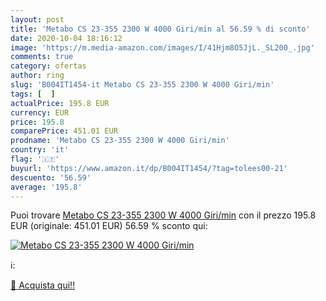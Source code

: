 ```yaml
---
layout: post
title: 'Metabo CS 23-355 2300 W 4000 Giri/min al 56.59 % di sconto'
date: 2020-10-04 18:16:12
image: 'https://m.media-amazon.com/images/I/41Hjm8O5JjL._SL200_.jpg'
comments: true
category: ofertas
author: ring
slug: 'B004IT1454-it Metabo CS 23-355 2300 W 4000 Giri/min'
tags: [  ]
actualPrice: 195.8 EUR
currency: EUR
price: 195.8
comparePrice: 451.01 EUR
prodname: 'Metabo CS 23-355 2300 W 4000 Giri/min'
country: 'it'
flag: '🇮🇹'
buyurl: 'https://www.amazon.it/dp/B004IT1454/?tag=tolees00-21'
descuento: '56.59'
average: '195.8'
---
```


Puoi trovare [Metabo CS 23-355 2300 W 4000 Giri/min](https://www.amazon.it/dp/B004IT1454/?tag=tolees00-21) con il prezzo 195.8 EUR (originale: 451.01 EUR) 56.59 % sconto qui:

[![Metabo CS 23-355 2300 W 4000 Giri/min](https://m.media-amazon.com/images/I/41Hjm8O5JjL._SL200_.jpg)](https://www.amazon.it/dp/B004IT1454/?tag=tolees00-21)

ℹ️:


[🛒 Acquista qui!!](https://www.amazon.it/dp/B004IT1454/?tag=tolees00-21)
